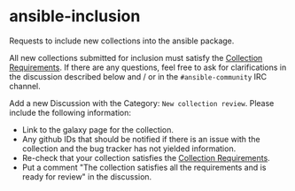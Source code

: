 # ansible-inclusion
Requests to include new collections into the ansible package.

All new collections submitted for inclusion must satisfy the [Collection Requirements](https://github.com/ansible-collections/overview/blob/main/collection_requirements.rst).
If there are any questions, feel free to ask for clarifications in the discussion described below and / or in the `#ansible-community` IRC channel.

Add a new Discussion with the Category: `New collection review`.  Please include the following information:

* Link to the galaxy page for the collection.
* Any github IDs that should be notified if there is an issue with the collection and the bug tracker has not yielded information.
* Re-check that your collection satisfies the [Collection Requirements](https://github.com/ansible-collections/overview/blob/main/collection_requirements.rst).
* Put a comment "The collection satisfies all the requirements and is ready for review" in the discussion.
